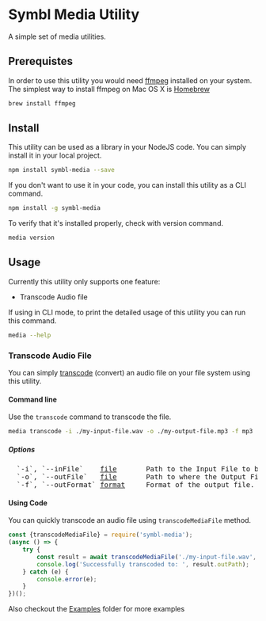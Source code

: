 # Symbl Media Utility

A simple set of media utilities.

## Prerequistes
In order to use this utility you would need [ffmpeg](http://www.ffmpeg.org/) installed on your system.
The simplest way to install ffmpeg on Mac OS X is [Homebrew](https://brew.sh/)

```bash
brew install ffmpeg
```

## Install
This utility can be used as a library in your NodeJS code. You can simply install it in your local project.

```bash
npm install symbl-media --save
```

If you don't want to use it in your code, you can install this utility as a CLI command.
```bash
npm install -g symbl-media
```
To verify that it's installed properly, check with version command.
```bash
media version
```

## Usage
Currently this utility only supports one feature:
* Transcode Audio file

If using in CLI mode, to print the detailed usage of this utility you can run this command.
```bash
media --help
```

### Transcode Audio File

You can simply [transcode](https://en.wikipedia.org/wiki/Transcoding) (convert) an audio file on your file system using this utility.

#### Command line
Use the `transcode` command to transcode the file.

```bash
media transcode -i ./my-input-file.wav -o ./my-output-file.mp3 -f mp3
```
##### Options
<pre>
  `-i`, `--inFile`    <u>file</u>       Path to the Input File to be transcoded.                   
  `-o`, `--outFile`   <u>file</u>       Path to where the Output File should be saved.             
  `-f`, `--outFormat` <u>format</u>     Format of the output file. For example: mp3, wav, aac etc. 
</pre>

#### Using Code
You can quickly transcode an audio file using `transcodeMediaFile` method.

```javascript
const {transcodeMediaFile} = require('symbl-media');
(async () => {
    try {
        const result = await transcodeMediaFile('./my-input-file.wav', 'my-output-file.mp3', 'mp3');
        console.log('Successfully transcoded to: ', result.outPath);
    } catch (e) {
        console.error(e);
    }
})();
```
Also checkout the [Examples](examples) folder for more examples
